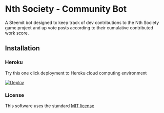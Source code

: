 # Nth Society - Community Bot

A Steemit bot designed to keep track of dev contributions to the Nth Society game project and up vote posts according to their cumulative contributed work score.

## Installation

### Heroku

Try this one click deployment to Heroku cloud computing environment

[![Deploy](https://www.herokucdn.com/deploy/button.png)](https://heroku.com/deploy?template=https://github.com/thrize/nth-society-community-bot)

### License

This software uses the standard [MIT license](/LICENSE)